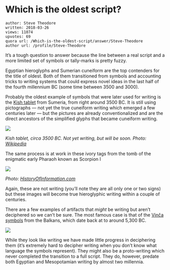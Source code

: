 # Which is the oldest script?

	author: Steve Theodore
	written: 2018-03-26
	views: 11074
	upvotes: 69
	quora url: /Which-is-the-oldest-script/answer/Steve-Theodore
	author url: /profile/Steve-Theodore


It’s a tough question to answer because the line between a real script and a more limited set of symbols or tally-marks is pretty fuzzy.

Egyptian hieroglyphs and Sumerian cuneiform are the top contenders for the title of oldest. Both of them transitioned from symbols and accounting tricks to writing systems that could express novel ideas in the last half of the fourth millennium BC (some time between 3500 and 3000).

Probably the oldest example of symbols that were later used for writing is the [Kish tablet](https://en.wikipedia.org/wiki/Kish_tablet) from Sumeria, from right around 3500 BC. It is still using pictographs — not yet the true cuneiform writing which emerged a few centuries later — but the pictures are already conventionalized and are the direct ancestors of the simplified glyphs that became cuneiform writing.

![](https://qph.fs.quoracdn.net/main-qimg-d517c0e1d1ee398df59052c220dab92f)

_Kish tablet, circa 3500 BC. Not yet writing, but will be soon. Photo:_ _[Wikipedia](https://upload.wikimedia.org/wikipedia/commons/a/a9/Tableta_con_trillo.png)_ 

The same process is at work in these ivory tags from the tomb of the enigmatic early Pharaoh known as Scorpion I

![](https://qph.fs.quoracdn.net/main-qimg-db844b7c5ae37fb3e7edd9f9361d89df)

_Photo:_ _[HistoryOfInformation.com](http://www.historyofinformation.com/expanded.php?id=3883)_ 

Again, these are not writing (you’ll note they are all only one or two signs) but these images will become true hieroglyphic writing within a couple of centuries.

There are a few examples of artifacts that _might_  be writing but aren’t deciphered so we can’t be sure. The most famous case is that of the [Vinča symbols](https://en.wikipedia.org/wiki/Vin%C4%8Da_symbols) from the Balkans, which date back at to around 5,300 BC.

![](https://qph.fs.quoracdn.net/main-qimg-17a830e4598016378251f97ac44564a4)

While they look like writing we have made little progress in deciphering them (it’s extremely hard to decipher writing when you don’t know what language the symbols represent). They might also be a proto-writing which never completed the transition to a full script. They do, however, predate both Egyptian and Mesopotamian writing by almost two millennia.

